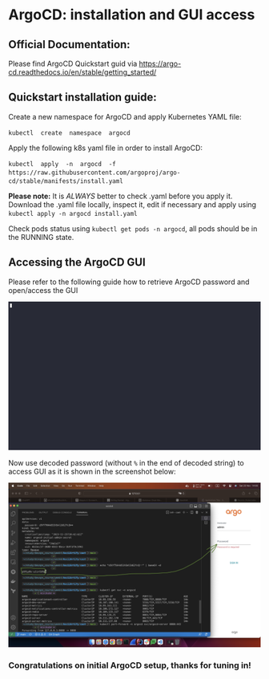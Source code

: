# ArgoCD: installation and GUI access

## Official Documentation:
Please find ArgoCD Quickstart guid via https://argo-cd.readthedocs.io/en/stable/getting_started/

## Quickstart installation guide:

Create a new namespace for ArgoCD and apply Kubernetes YAML file:

`kubectl  create  namespace  argocd`

Apply the following k8s yaml file in order to install ArgoCD:

`kubectl  apply  -n  argocd  -f  https://raw.githubusercontent.com/argoproj/argo-cd/stable/manifests/install.yaml`

**Please note:** It is *ALWAYS* better to check .yaml before you apply it. Download the .yaml file locally, inspect it, edit if necessary and apply using `kubectl apply -n argocd install.yaml`

Check pods status using `kubectl get pods -n argocd`, all pods should be in the RUNNING state.


## Accessing the ArgoCD GUI

Please refer to the following guide how to retrieve ArgoCD password and open/access the GUI

![](../.data/argocd_gui_access.gif)

Now use decoded password (without `%` in the end of decoded string) to access GUI as it is shown in the screenshot below:

![](../.data/argocd_pass.jpeg)


### Congratulations on initial ArgoCD setup, thanks for tuning in!
